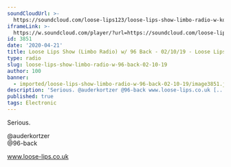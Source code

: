 ```yaml
---
soundCloudUrl: >-
  https://soundcloud.com/loose-lips123/loose-lips-show-limbo-radio-w-kortzer-96-back-02102019
iframeLink: >-
  https://w.soundcloud.com/player/?url=https://soundcloud.com/loose-lips123/loose-lips-show-limbo-radio-w-kortzer-96-back-02102019&color=00aabb&auto_play=false&hide_related=false&show_comments=true&show_user=true&show_reposts=false
id: 3851
date: '2020-04-21'
title: Loose Lips Show (Limbo Radio) w/ 96 Back - 02/10/19 - Loose Lips
type: radio
slug: loose-lips-show-limbo-radio-w-96-back-02-10-19
author: 100
banner:
  - imported/loose-lips-show-limbo-radio-w-96-back-02-10-19/image3851.jpeg
description: 'Serious. @auderkortzer @96-back www.loose-lips.co.uk [...]Read More...'
published: true
tags: Electronic
---
```

Serious.

@auderkortzer  
@96-back

www.loose-lips.co.uk